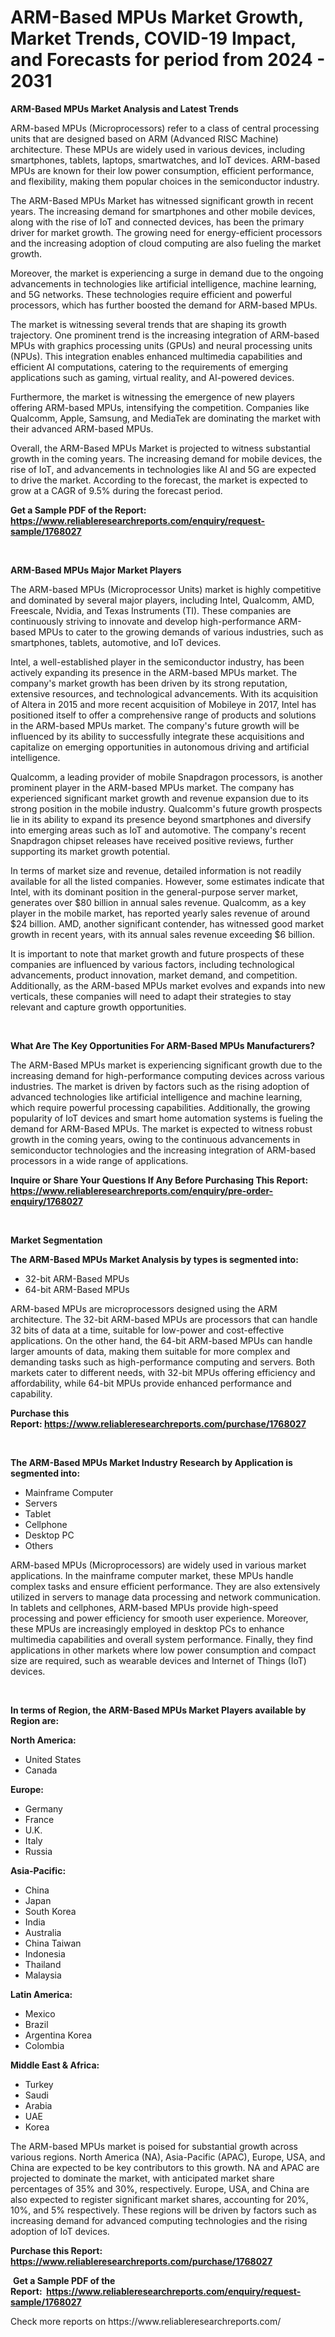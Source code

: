 <p><h1>ARM-Based MPUs Market Growth, Market Trends, COVID-19 Impact, and Forecasts for period from 2024 - 2031</h1></p><p><strong>ARM-Based MPUs Market Analysis and Latest Trends</strong></p>
<p><p>ARM-based MPUs (Microprocessors) refer to a class of central processing units that are designed based on ARM (Advanced RISC Machine) architecture. These MPUs are widely used in various devices, including smartphones, tablets, laptops, smartwatches, and IoT devices. ARM-based MPUs are known for their low power consumption, efficient performance, and flexibility, making them popular choices in the semiconductor industry.</p><p>The ARM-Based MPUs Market has witnessed significant growth in recent years. The increasing demand for smartphones and other mobile devices, along with the rise of IoT and connected devices, has been the primary driver for market growth. The growing need for energy-efficient processors and the increasing adoption of cloud computing are also fueling the market growth.</p><p>Moreover, the market is experiencing a surge in demand due to the ongoing advancements in technologies like artificial intelligence, machine learning, and 5G networks. These technologies require efficient and powerful processors, which has further boosted the demand for ARM-based MPUs.</p><p>The market is witnessing several trends that are shaping its growth trajectory. One prominent trend is the increasing integration of ARM-based MPUs with graphics processing units (GPUs) and neural processing units (NPUs). This integration enables enhanced multimedia capabilities and efficient AI computations, catering to the requirements of emerging applications such as gaming, virtual reality, and AI-powered devices.</p><p>Furthermore, the market is witnessing the emergence of new players offering ARM-based MPUs, intensifying the competition. Companies like Qualcomm, Apple, Samsung, and MediaTek are dominating the market with their advanced ARM-based MPUs.</p><p>Overall, the ARM-Based MPUs Market is projected to witness substantial growth in the coming years. The increasing demand for mobile devices, the rise of IoT, and advancements in technologies like AI and 5G are expected to drive the market. According to the forecast, the market is expected to grow at a CAGR of 9.5% during the forecast period.</p></p>
<p><strong>Get a Sample PDF of the Report:&nbsp; <a href="https://www.reliableresearchreports.com/enquiry/request-sample/1768027">https://www.reliableresearchreports.com/enquiry/request-sample/1768027</a></strong></p>
<p>&nbsp;</p>
<p><strong>ARM-Based MPUs Major Market Players</strong></p>
<p><p>The ARM-based MPUs (Microprocessor Units) market is highly competitive and dominated by several major players, including Intel, Qualcomm, AMD, Freescale, Nvidia, and Texas Instruments (TI). These companies are continuously striving to innovate and develop high-performance ARM-based MPUs to cater to the growing demands of various industries, such as smartphones, tablets, automotive, and IoT devices.</p><p>Intel, a well-established player in the semiconductor industry, has been actively expanding its presence in the ARM-based MPUs market. The company's market growth has been driven by its strong reputation, extensive resources, and technological advancements. With its acquisition of Altera in 2015 and more recent acquisition of Mobileye in 2017, Intel has positioned itself to offer a comprehensive range of products and solutions in the ARM-based MPUs market. The company's future growth will be influenced by its ability to successfully integrate these acquisitions and capitalize on emerging opportunities in autonomous driving and artificial intelligence.</p><p>Qualcomm, a leading provider of mobile Snapdragon processors, is another prominent player in the ARM-based MPUs market. The company has experienced significant market growth and revenue expansion due to its strong position in the mobile industry. Qualcomm's future growth prospects lie in its ability to expand its presence beyond smartphones and diversify into emerging areas such as IoT and automotive. The company's recent Snapdragon chipset releases have received positive reviews, further supporting its market growth potential.</p><p>In terms of market size and revenue, detailed information is not readily available for all the listed companies. However, some estimates indicate that Intel, with its dominant position in the general-purpose server market, generates over $80 billion in annual sales revenue. Qualcomm, as a key player in the mobile market, has reported yearly sales revenue of around $24 billion. AMD, another significant contender, has witnessed good market growth in recent years, with its annual sales revenue exceeding $6 billion.</p><p>It is important to note that market growth and future prospects of these companies are influenced by various factors, including technological advancements, product innovation, market demand, and competition. Additionally, as the ARM-based MPUs market evolves and expands into new verticals, these companies will need to adapt their strategies to stay relevant and capture growth opportunities.</p></p>
<p>&nbsp;</p>
<p><strong>What Are The Key Opportunities For ARM-Based MPUs Manufacturers?</strong></p>
<p><p>The ARM-Based MPUs market is experiencing significant growth due to the increasing demand for high-performance computing devices across various industries. The market is driven by factors such as the rising adoption of advanced technologies like artificial intelligence and machine learning, which require powerful processing capabilities. Additionally, the growing popularity of IoT devices and smart home automation systems is fueling the demand for ARM-Based MPUs. The market is expected to witness robust growth in the coming years, owing to the continuous advancements in semiconductor technologies and the increasing integration of ARM-based processors in a wide range of applications.</p></p>
<p><strong>Inquire or Share Your Questions If Any Before Purchasing This Report: <a href="https://www.reliableresearchreports.com/enquiry/pre-order-enquiry/1768027">https://www.reliableresearchreports.com/enquiry/pre-order-enquiry/1768027</a></strong></p>
<p>&nbsp;</p>
<p><strong>Market Segmentation</strong></p>
<p><strong>The ARM-Based MPUs Market Analysis by types is segmented into:</strong></p>
<p><ul><li>32-bit ARM-Based MPUs</li><li>64-bit ARM-Based MPUs</li></ul></p>
<p><p>ARM-based MPUs are microprocessors designed using the ARM architecture. The 32-bit ARM-based MPUs are processors that can handle 32 bits of data at a time, suitable for low-power and cost-effective applications. On the other hand, the 64-bit ARM-based MPUs can handle larger amounts of data, making them suitable for more complex and demanding tasks such as high-performance computing and servers. Both markets cater to different needs, with 32-bit MPUs offering efficiency and affordability, while 64-bit MPUs provide enhanced performance and capability.</p></p>
<p><strong>Purchase this Report:&nbsp;<a href="https://www.reliableresearchreports.com/purchase/1768027">https://www.reliableresearchreports.com/purchase/1768027</a></strong></p>
<p>&nbsp;</p>
<p><strong>The ARM-Based MPUs Market Industry Research by Application is segmented into:</strong></p>
<p><ul><li>Mainframe Computer</li><li>Servers</li><li>Tablet</li><li>Cellphone</li><li>Desktop PC</li><li>Others</li></ul></p>
<p><p>ARM-based MPUs (Microprocessors) are widely used in various market applications. In the mainframe computer market, these MPUs handle complex tasks and ensure efficient performance. They are also extensively utilized in servers to manage data processing and network communication. In tablets and cellphones, ARM-based MPUs provide high-speed processing and power efficiency for smooth user experience. Moreover, these MPUs are increasingly employed in desktop PCs to enhance multimedia capabilities and overall system performance. Finally, they find applications in other markets where low power consumption and compact size are required, such as wearable devices and Internet of Things (IoT) devices.</p></p>
<p>&nbsp;</p>
<p><strong>In terms of Region, the ARM-Based MPUs Market Players available by Region are:</strong></p>
<p>
    <p> <strong> North America: </strong>
        <ul>
            <li>United States</li>
            <li>Canada</li>
        </ul>
        </p> 
    <p> <strong> Europe: </strong>
        <ul>
            <li>Germany</li>
            <li>France</li>
            <li>U.K.</li>
            <li>Italy</li>
            <li>Russia</li>
        </ul>
        </p> 
    <p> <strong> Asia-Pacific: </strong>
        <ul>
            <li>China</li>
            <li>Japan</li>
            <li>South Korea</li>
            <li>India</li>
            <li>Australia</li>
            <li>China Taiwan</li>
            <li>Indonesia</li>
            <li>Thailand</li>
            <li>Malaysia</li>
        </ul>
        </p> 
    <p> <strong> Latin America: </strong>
        <ul>
            <li>Mexico</li>
            <li>Brazil</li>
            <li>Argentina Korea</li>
            <li>Colombia</li>
        </ul>
        </p> 
    <p> <strong> Middle East & Africa: </strong>
        <ul>
            <li>Turkey</li>
            <li>Saudi</li>
            <li>Arabia</li>
            <li>UAE</li>
            <li>Korea</li>
        </ul>
    </p>
    </p>
<p><p>The ARM-based MPUs market is poised for substantial growth across various regions. North America (NA), Asia-Pacific (APAC), Europe, USA, and China are expected to be key contributors to this growth. NA and APAC are projected to dominate the market, with anticipated market share percentages of 35% and 30%, respectively. Europe, USA, and China are also expected to register significant market shares, accounting for 20%, 10%, and 5% respectively. These regions will be driven by factors such as increasing demand for advanced computing technologies and the rising adoption of IoT devices.</p></p>
<p><strong>Purchase this Report: <a href="https://www.reliableresearchreports.com/purchase/1768027">https://www.reliableresearchreports.com/purchase/1768027</a></strong></p>
<p>&nbsp;<strong>Get a Sample PDF of the Report:&nbsp;&nbsp;<a href="https://www.reliableresearchreports.com/enquiry/request-sample/1768027">https://www.reliableresearchreports.com/enquiry/request-sample/1768027</a></strong></p>
<p><strong></strong></p>
<p>Check more reports on https://www.reliableresearchreports.com/</p>